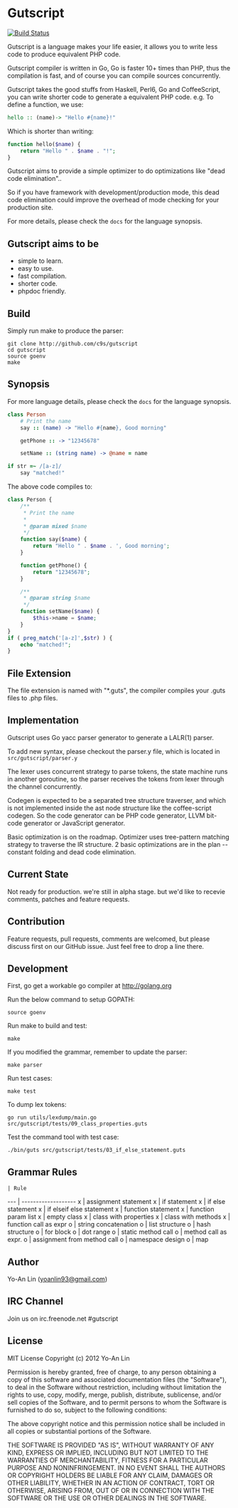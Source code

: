 Gutscript
==================
[![Build Status](https://secure.travis-ci.org/c9s/guts.svg)](http://travis-ci.org/c9s/guts)

Gutscript is a language makes your life easier,
it allows you to write less code to produce equivalent PHP code.

Gutscript compiler is written in Go, Go is faster 10+ times than PHP, thus the
compilation is fast, and of course you can compile sources concurrently.

Gutscript takes the good stuffs from Haskell, Perl6, Go and CoffeeScript, you can write
shorter code to generate a equivalent PHP code. e.g. To define a function, we use:

```hs
hello :: (name)-> "Hello #{name}!"
```

Which is shorter than writing:

```php
function hello($name) {
    return "Hello " . $name . "!";
}
```

Gutscript aims to provide a simple optimizer to do optimizations like "dead
code elimination"..

So if you have framework with development/production mode, this dead code
elimination could improve the overhead of mode checking for your production
site.

For more details, please check the `docs` for the language synopsis.


Gutscript aims to be
---------------------

* simple to learn.
* easy to use.
* fast compilation.
* shorter code.
* phpdoc friendly.


Build
---------
Simply run make to produce the parser:

    git clone http://github.com/c9s/gutscript
    cd gutscript
    source goenv
    make

Synopsis
---------
For more language details, please check the `docs` for the language synopsis.

```coffee
class Person
    # Print the name
    say :: (name) -> "Hello #{name}, Good morning"

    getPhone :: -> "12345678"

    setName :: (string name) -> @name = name

if str =~ /[a-z]/
    say "matched!"
```
        
The above code compiles to:

```php
class Person {
    /**
     * Print the name
     * 
     * @param mixed $name
     */
    function say($name) {
        return "Hello " . $name . ', Good morning';
    }

    function getPhone() {
        return "12345678";
    }

    /**
     * @param string $name
     */
    function setName($name) {
        $this->name = $name;
    }
}
if ( preg_match('[a-z]',$str) ) {
    echo "matched!";
}
```

File Extension
--------------------
The file extension is named with "\*.guts", the compiler compiles your .guts
files to .php files.


Implementation
---------------
Gutscript uses Go yacc parser generator to generate a LALR(1) parser. 

To add new syntax, please checkout the parser.y file, which is located in
`src/gutscript/parser.y`

The lexer uses concurrent strategy to parse tokens, the state machine runs in
another goroutine, so the parser receives the tokens from lexer through the
channel concurrently.

Codegen is expected to be a separated tree structure traverser, and 
which is not implemented inside the ast node structure like the
coffee-script codegen. So the code generator can be PHP code generator, LLVM
bit-code generator or JavaScript generator.

Basic optimization is on the roadmap. Optimizer uses tree-pattern matching
strategy to traverse the IR structure. 2 basic optimizations are in the plan --
constant folding and dead code elimination.


Current State
-------------
Not ready for production. we're still in alpha stage. but we'd like to recevie
comments, patches and feature requests.


Contribution
------------------------------
Feature requests, pull requests, comments are welcomed, but please discuss first 
on our GitHub issue. Just feel free to drop a line there.



Development
------------------------------

First, go get a workable go compiler at <http://golang.org>

Run the below command to setup GOPATH:

	source goenv

Run make to build and test:

	make

If you modified the grammar, remember to update the parser:

    make parser

Run test cases:

    make test

To dump lex tokens:

    go run utils/lexdump/main.go src/gutscript/tests/09_class_properties.guts


Test the command tool with test case:

    ./bin/guts src/gutscript/tests/03_if_else_statement.guts


Grammar Rules
-------------

    | Rule                
--- | -------------------
 x  | assignment statement
 x  | if statement
 x  | if else statement
 x  | if elseif else statement
 x  | function statement
 x  | function param list
 x  | empty class
 x  | class with properties
 x  | class with methods
 x  | function call as expr
 o  | string concatenation
 o  | list structure
 o  | hash structure
 o  | for block
 o  | dot range
 o  | static method call
 o  | method call as expr.
 o  | assignment from method call
 o  | namespace design
 o	| map



Author
-------------

Yo-An Lin (yoanlin93@gmail.com)


IRC Channel
----------------
Join us on irc.freenode.net #gutscript


License
---------------------
MIT License Copyright (c) 2012 Yo-An Lin

Permission is hereby granted, free of charge, to any person obtaining a copy of this software and associated documentation files (the "Software"), to deal in the Software without restriction, including without limitation the rights to use, copy, modify, merge, publish, distribute, sublicense, and/or sell copies of the Software, and to permit persons to whom the Software is furnished to do so, subject to the following conditions:

The above copyright notice and this permission notice shall be included in all copies or substantial portions of the Software.

THE SOFTWARE IS PROVIDED "AS IS", WITHOUT WARRANTY OF ANY KIND, EXPRESS OR IMPLIED, INCLUDING BUT NOT LIMITED TO THE WARRANTIES OF MERCHANTABILITY, FITNESS FOR A PARTICULAR PURPOSE AND NONINFRINGEMENT. IN NO EVENT SHALL THE AUTHORS OR COPYRIGHT HOLDERS BE LIABLE FOR ANY CLAIM, DAMAGES OR OTHER LIABILITY, WHETHER IN AN ACTION OF CONTRACT, TORT OR OTHERWISE, ARISING FROM, OUT OF OR IN CONNECTION WITH THE SOFTWARE OR THE USE OR OTHER DEALINGS IN THE SOFTWARE.
